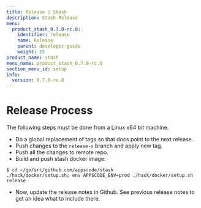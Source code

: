```yaml
---
title: Release | Stash
description: Stash Release
menu:
  product_stash_0.7.0-rc.0:
    identifier: release
    name: Release
    parent: developer-guide
    weight: 15
product_name: stash
menu_name: product_stash_0.7.0-rc.0
section_menu_id: setup
info:
  version: 0.7.0-rc.0
---
```


# Release Process

The following steps must be done from a Linux x64 bit machine.

- Do a global replacement of tags so that docs point to the next release.
- Push changes to the `release-x` branch and apply new tag.
- Push all the changes to remote repo.
- Build and push stash docker image:
```console
$ cd ~/go/src/github.com/appscode/stash
./hack/docker/setup.sh; env APPSCODE_ENV=prod ./hack/docker/setup.sh release
```

- Now, update the release notes in Github. See previous release notes to get an idea what to include there.
